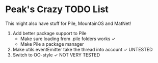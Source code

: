 # Peak's Crazy TODO List
This might also have stuff for Pile, MountainOS and MatNet!

1. Add better package support to Pile
	- Make sure loading from .pile folders works ✓
	- Make Pile a package manager
2. Make utils.eventEmitter take the thread into account ✓ UNTESTED
3. Switch to OO-style ✓ NOT VERY TESTED